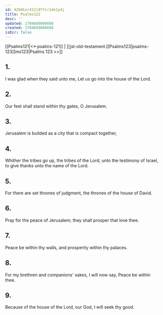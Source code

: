 ```yaml
---
id: 4294ksr412i8f7cr14e1y4j
title: Psalms122
desc: ''
updated: 1704669006668
created: 1704669006668
isDir: false
---
```

[[Psalms121|<<-psalms-121]] | [[jst-old-testament.[[Psalms123|psalms-123]]ms123|Psalms 123 >>]]
## 1.
I was glad when they said unto me, Let us go into the house of the Lord.
## 2.
Our feet shall stand within thy gates, O Jerusalem.
## 3.
Jerusalem is builded as a city that is compact together,
## 4.
Whither the tribes go up, the tribes of the Lord, unto the testimony of Israel, to give thanks unto the name of the Lord.
## 5.
For there are set thrones of judgment, the thrones of the house of David.
## 6.
Pray for the peace of Jerusalem; they shall prosper that love thee.
## 7.
Peace be within thy walls, and prosperity within thy palaces.
## 8.
For my brethren and companions\' sakes, I will now say, Peace be within thee.
## 9.
Because of the house of the Lord, our God, I will seek thy good.

